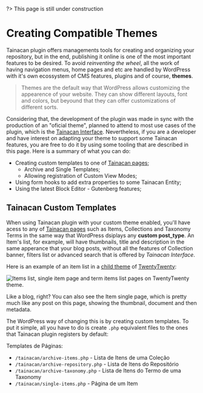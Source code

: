 ?> This page is still under construction

# Creating Compatible Themes

Tainacan plugin offers managements tools for creating and organizing your repository, but in the end, publishing it online is one of the most important features to be desired. To avoid *reinventing the wheel*, all the work of having navigation menus, home pages and etc are handled by WordPress with it's own ecossystem of CMS features, plugins and of course, **themes**. 

> Themes are the default way that WordPress allows customizing the appearence of your website. They can show different layouts, font and colors, but beyound that they can offer customizations of different sorts.

Considering that, the development of the plugin was made in sync with the production of an "oficial theme", planned to attend to most use cases of the plugin, which is the [Tainacan Interface](https://wordpress.org/themes/tainacan-interface/). Nevertheless, if you are a developer and have interest on adapting your theme to support some Tainacan features, you are free to do it by using some tooling that are described in this page. Here is a summary of what you can do:

* Creating custom templates to one of [Tainacan pages](tainacan-pages.md);
  * Archive and Single Templates;
  * Allowing registration of Custom View Modes;
* Using form hooks to add extra properties to some Tainacan Entity;
* Using the latest Block Editor - Gutenberg features;

## Tainacan Custom Templates

When using Tainacan plugin with your custom theme enabled, you'll have acess to any of [Tainacan pages](tainacan-pages.md) such as Items, Collections and Taxonomy Terms in the same way that WordPress dsiplays any **custom post_type**. An Item's list, for example, will have thumbnails, title and description in the same apperance that your blog posts, without all the features of Collection banner, filters list or advanced search that is offered by *Tainacan Interface*.

Here is an example of an item list in a [child theme](https://developer.wordpress.org/themes/advanced-topics/child-themes/) of [TwentyTwenty](https://wordpress.org/themes/twentytwenty/):

![Items list, single item page and term items list pages on TwentyTwenty theme.](/_assets/images/creating-compatible-themes-1.gif)

Like a blog, right? You can also see the Item single page, which is pretty much like any post on this page, showing the thumbnail, document and then metadata.

The WordPress way of changing this is by creating custom templates. To put it simple, all you have to do is create `.php` equivalent files to the ones that Tainacan plugin registers by default:

Templates de Páginas:
* `/tainacan/archive-items.php` - Lista de Itens de uma Coleção
* `/tainacan/archive-repository.php` - Lista de Itens do Repositório
* `/tainacan/archive-taxonomy.php` - Lista de Itens do Termo de uma Taxonomy
* `/tainacan/single-items.php` - Página de um Item





